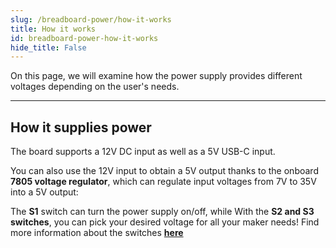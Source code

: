 ```yaml
---
slug: /breadboard-power/how-it-works 
title: How it works
id: breadboard-power-how-it-works 
hide_title: False
---  
```


On this page, we will examine how the power supply provides different voltages depending on the user's needs.

---

## How it supplies power

The board supports a 12V DC input as well as a 5V USB-C input.

You can also use the 12V input to obtain a 5V output thanks to the onboard **7805 voltage regulator**, which can regulate input voltages from 7V to 35V into a 5V output:

<CenteredImage src="/img/breadboard-power/regulator.webp" alt="Onboard 7805 voltage regulator" caption="Onboard 7805 voltage regulator" width="550px" />

The **S1** switch can turn the power supply on/off, while With the **S2 and S3 switches**, you can pick your desired voltage for all your maker needs! Find more information about the switches [**here**](/breadboard-power/hardware#switch-details)
